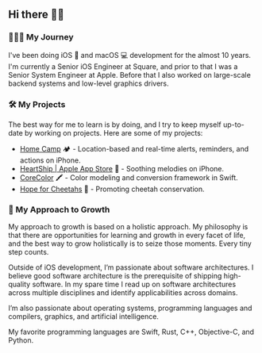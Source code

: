 ## Hi there 👋✨

### 🧑🏻‍💻 My Journey

I've been doing iOS 📱 and macOS 💻 development for the almost 10 years.
I'm currently a Senior iOS Engineer at Square,
and prior to that I was a Senior System Engineer at Apple. Before that
I also worked on large-scale backend systems and low-level graphics drivers.

### 🛠️ My Projects

The best way for me to learn is by doing, and I try to keep myself up-to-date
by working on projects. Here are some of my projects:

- [Home Camp](https://www.homecamp-ios.ca) 🏕️ - Location-based and real-time alerts, reminders, and actions on iPhone.
- [HeartShip | Apple App Store](https://apps.apple.com/ca/app/heartship/id6443454597) 💙 - Soothing melodies on iPhone.
- [CoreColor](https://github.com/yukonblue/CoreColor) 🖍️ - Color modeling and conversion framework in Swift.
- [Hope for Cheetahs](https://www.hope4cheetahs.org/) 🐆 - Promoting cheetah conservation.

### 🌱 My Approach to Growth

My approach to growth is based on a holistic approach. My philosophy is that
there are opportunities for learning and growth in every facet of life,
and the best way to grow holistically is to seize those moments.
Every tiny step counts.

Outside of iOS development, I’m passionate about software architectures.
I believe good software architecture is the prerequisite of shipping
high-quality software. In my spare time I read up on software architectures
across multiple disciplines and identify applicabilities across domains.

I’m also passionate about operating systems, programming languages
and compilers, graphics, and artificial intelligence.

My favorite programming languages are Swift, Rust, C++, Objective-C, and Python.
